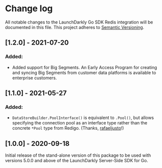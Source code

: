 # Change log

All notable changes to the LaunchDarkly Go SDK Redis integration will be documented in this file. This project adheres to [Semantic Versioning](http://semver.org).

## [1.2.0] - 2021-07-20
### Added:
- Added support for Big Segments. An Early Access Program for creating and syncing Big Segments from customer data platforms is available to enterprise customers.

## [1.1.0] - 2021-05-27
### Added:
- `DataStoreBuilder.PoolInterface()` is equivalent to `.Pool()`, but allows specifying the connection pool as an interface type rather than the concrete `*Pool` type from Redigo. (Thanks, [rafaeljusto](https://github.com/launchdarkly/go-server-sdk-redis-redigo/pull/5)!)

## [1.0.0] - 2020-09-18
Initial release of the stand-alone version of this package to be used with versions 5.0.0 and above of the LaunchDarkly Server-Side SDK for Go.
